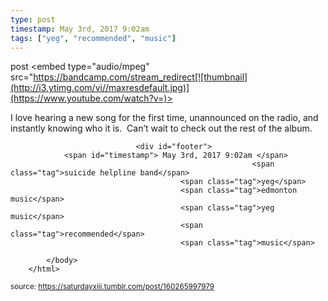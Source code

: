 ```yaml
---
type: post
timestamp: May 3rd, 2017 9:02am
tags: ["yeg", "recommended", "music"]
---
```

post
<embed type="audio/mpeg" src="https://bandcamp.com/stream_redirect[![thumbnail](http://i3.ytimg.com/vi/ /maxresdefault.jpg)](https://www.youtube.com/watch?v= )></embed>
                    
                                               
I love hearing a new song for the first time, unannounced on the radio, and instantly knowing who it is.  Can’t wait to check out the rest of the album.
 
                                    
                                <div id="footer">
                <span id="timestamp"> May 3rd, 2017 9:02am </span>
                                                          <span class="tag">suicide helpline band</span>
                                          <span class="tag">yeg</span>
                                          <span class="tag">edmonton music</span>
                                          <span class="tag">yeg music</span>
                                          <span class="tag">recommended</span>
                                          <span class="tag">music</span>
                                                    
            </body>
        </html>

        
<small>source: https://saturdayxiii.tumblr.com/post/160265997979</small>